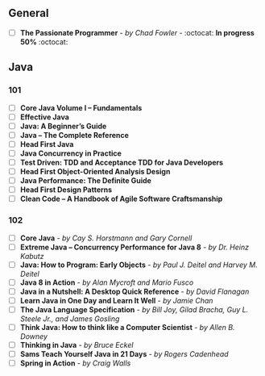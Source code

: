 ## General

- [ ] **The Passionate Programmer** - *by Chad Fowler* - :octocat: **In progress 50%** :octocat:
## Java

### 101
- [ ] **Core Java Volume I – Fundamentals**
- [ ] **Effective Java**
- [ ] **Java: A Beginner’s Guide**
- [ ] **Java – The Complete Reference**
- [ ] **Head First Java**
- [ ] **Java Concurrency in Practice**
- [ ] **Test Driven: TDD and Acceptance TDD for Java Developers**
- [ ] **Head First Object-Oriented Analysis Design**
- [ ] **Java Performance: The Definite Guide**
- [ ] **Head First Design Patterns**
- [ ] **Clean Code – A Handbook of Agile Software Craftsmanship**

### 102
- [ ] **Core Java** - *by Cay S. Horstmann and Gary Cornell*
- [ ] **Extreme Java – Concurrency Performance for Java 8** - *by Dr. Heinz Kabutz*
- [ ] **Java: How to Program: Early Objects** - *by Paul J. Deitel and Harvey M. Deitel*
- [ ] **Java 8 in Action** - *by Alan Mycroft and Mario Fusco*
- [ ] **Java in a Nutshell: A Desktop Quick Reference** - *by David Flanagan*
- [ ] **Learn Java in One Day and Learn It Well** - *by Jamie Chan*
- [ ] **The Java Language Specification** - *by Bill Joy, Gilad Bracha, Guy L. Steele Jr., and James Gosling*
- [ ] **Think Java: How to think like a Computer Scientist** - *by Allen B. Downey*
- [ ] **Thinking in Java** - *by Bruce Eckel*
- [ ] **Sams Teach Yourself Java in 21 Days** - *by Rogers Cadenhead*
- [ ] **Spring in Action** - *by Craig Walls*
